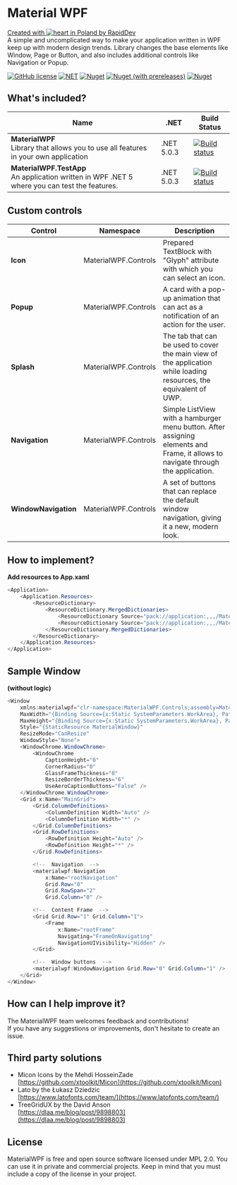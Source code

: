 # Material WPF
[Created with ![heart](http://i.imgur.com/oXJmdtz.gif) in Poland by RapidDev](https://rdev.cc/)  
A simple and uncomplicated way to make your application written in WPF keep up with modern design trends. Library changes the base elements like Window, Page or Button, and also includes additional controls like Navigation or Popup.

[![GitHub license](https://img.shields.io/github/license/rapiddev/MaterialWPF)](https://github.com/rapiddev/MaterialWPF/blob/master/LICENSE) [![NET](https://img.shields.io/badge/.NET-5.0.0-red)](https://github.com/rapiddev/MaterialWPF/blob/master/MaterialWPF.csproj) [![Nuget](https://img.shields.io/nuget/v/MaterialWPF)](https://www.nuget.org/packages/MaterialWPF/) [![Nuget (with prereleases)](https://img.shields.io/nuget/vpre/MaterialWPF?label=nuget-pre)](https://www.nuget.org/packages/MaterialWPF/) [![Nuget](https://img.shields.io/nuget/dt/MaterialWPF?label=nuget-downloads)](https://www.nuget.org/packages/MaterialWPF/)


## What's included?
| Name| .NET | Build Status |
| --- | --- | --- | 
| **MaterialWPF** <br /> Library that allows you to use all features in your own application | .NET 5.0.3 | [![Build status](https://github.com/rapiddev/MaterialWPF/workflows/CI/badge.svg)](https://github.com/rapiddev/MaterialWPF/actions) | 
| **MaterialWPF.TestApp** <br /> An application written in WPF .NET 5 where you can test the features. | .NET 5.0.3 | [![Build status](https://github.com/rapiddev/MaterialWPF/workflows/CI/badge.svg)](https://github.com/rapiddev/MaterialWPF/actions) | 


## Custom controls
| Control | Namespace | Description |
| --- | --- | --- | 
| **Icon** | MaterialWPF.Controls | Prepared TextBlock with "Glyph" attribute with which you can select an icon. |
| **Popup** | MaterialWPF.Controls | A card with a pop-up animation that can act as a notification of an action for the user. |
| **Splash** | MaterialWPF.Controls | The tab that can be used to cover the main view of the application while loading resources, the equivalent of UWP. |
| **Navigation** | MaterialWPF.Controls | Simple ListView with a hamburger menu button. After assigning elements and Frame, it allows to navigate through the application. |
| **WindowNavigation** | MaterialWPF.Controls | A set of buttons that can replace the default window navigation, giving it a new, modern look. |


## How to implement?
**Add resources to App.xaml**
```c#
<Application>
    <Application.Resources>
        <ResourceDictionary>
            <ResourceDictionary.MergedDictionaries>
                <ResourceDictionary Source="pack://application:,,,/MaterialWPF;component/Styles/ThemeLight.xaml" />
                <ResourceDictionary Source="pack://application:,,,/MaterialWPF;component/Styles/Material.xaml" />
            </ResourceDictionary.MergedDictionaries>
        </ResourceDictionary>
    </Application.Resources>
</Application>
```

## Sample Window
**(without logic)**
```c#
<Window
    xmlns:materialwpf="clr-namespace:MaterialWPF.Controls;assembly=MaterialWPF"
    MaxWidth="{Binding Source={x:Static SystemParameters.WorkArea}, Path=Width}"
    MaxHeight="{Binding Source={x:Static SystemParameters.WorkArea}, Path=Height}"
    Style="{StaticResource MaterialWindow}"
    ResizeMode="CanResize"
    WindowStyle="None">
    <WindowChrome.WindowChrome>
        <WindowChrome
            CaptionHeight="0"
            CornerRadius="0"
            GlassFrameThickness="0"
            ResizeBorderThickness="6"
            UseAeroCaptionButtons="False" />
    </WindowChrome.WindowChrome>
    <Grid x:Name="MainGrid">
        <Grid.ColumnDefinitions>
            <ColumnDefinition Width="Auto" />
            <ColumnDefinition Width="*" />
        </Grid.ColumnDefinitions>
        <Grid.RowDefinitions>
            <RowDefinition Height="Auto" />
            <RowDefinition Height="*" />
        </Grid.RowDefinitions>

        <!--  Navigation  -->
        <materialwpf:Navigation
            x:Name="rootNavigation"
            Grid.Row="0"
            Grid.RowSpan="2"
            Grid.Column="0" />

        <!--  Content Frame  -->
        <Grid Grid.Row="1" Grid.Column="1">
            <Frame
                x:Name="rootFrame"
                Navigating="FrameOnNavigating"
                NavigationUIVisibility="Hidden" />
        </Grid>

        <!--  Window buttons  -->
        <materialwpf:WindowNavigation Grid.Row="0" Grid.Column="1" />
    </Grid>
</Window>
```

## How can I help improve it?
The MaterialWPF team welcomes feedback and contributions!<br/>
If you have any suggestions or improvements, don't hesitate to create an issue.

## Third party solutions
- Micon Icons by the Mehdi HosseinZade  
[https://github.com/xtoolkit/Micon](https://github.com/xtoolkit/Micon)
- Lato by the Łukasz Dziedzic  
[https://www.latofonts.com/team/](https://www.latofonts.com/team/)
- TreeGridUX by the David Anson  
[https://dlaa.me/blog/post/9898803](https://dlaa.me/blog/post/9898803)

## License
MaterialWPF is free and open source software licensed under MPL 2.0. You can use it in private and commercial projects. Keep in mind that you must include a copy of the license in your project.
